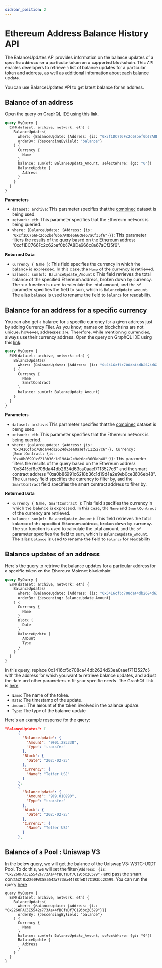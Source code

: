 ```yaml
---
sidebar_position: 2
---
```


<head>

<meta name="description" content="Address balance api, balance history, and other balance related details, such as the USDT token balance, using Bitquery's address query. Discover crypto balance, blockchain balance, and more using our GraphQL APIs."/>

<meta name="keywords" content="Token Balance, ERC20, USDT Balance, USDC Balance, ETH Balance, Ethereum, Ethereum Address"/>

<meta name="robots" content="index, follow"/>
<meta http-equiv="Content-Type" content="text/html; charset=utf-8"/>
<meta name="language" content="English"/>

<!-- Open Graph / Facebook -->
<meta property="og:type" content="website" />

<meta property="og:title" content="EVM Balance Updates API - Ethereum Address Balance History" />

<meta property="og:description" content="Address balance api, balance history, and other balance related details, such as the USDT token balance, using Bitquery's address query. Discover crypto balance, blockchain balance, and more using our GraphQL APIs" />

<!-- Twitter -->
<meta property="twitter:card" content="summary_large_image" />

<meta property="twitter:title" content="EVM Balance Updates API" />

<meta property="twitter:description" content="Address balance api, balance history, and other balance related details, such as the USDT token balance, using Bitquery's address query. Discover crypto balance, blockchain balance, and more using our GraphQL APIs" />
</head>

# Ethereum Address Balance History API

The BalanceUpdates API provides information on the balance updates of a specific address for a particular token on a supported blockchain. This API enables developers to retrieve a list of balance updates for a particular token and address, as well as additional information about each balance update.

You can use BalanceUpdates API to get latest balance for an address.

## Balance of an address

Open the query on GraphQL IDE using this [link](https://ide.bitquery.io/balance-of-a-wallet_1).

```graphql 
query MyQuery {
  EVM(dataset: archive, network: eth) {
    BalanceUpdates(
      where: {BalanceUpdate: {Address: {is: "0xcf1DC766Fc2c62bef0b67A8De666c8e67aCf35f6"}}}
      orderBy: {descendingByField: "balance"}
    ) {
      Currency {
        Name
      }
      balance: sum(of: BalanceUpdate_Amount, selectWhere: {gt: "0"})
      BalanceUpdate {
        Address
      }
    }
  }
}


```

**Parameters**
-   `dataset: archive`: This parameter specifies that the [combined](/docs/graphql/dataset/combined) dataset is being used.
-   `network: eth`: This parameter specifies that the Ethereum network is being queried.
-   `where: {BalanceUpdate: {Address: {is: "0xcf1DC766Fc2c62bef0b67A8De666c8e67aCf35f6"}}}`: This parameter filters the results of the query based on the Ethereum address "0xcf1DC766Fc2c62bef0b67A8De666c8e67aCf35f6".

**Returned Data**
-   `Currency { Name }`: This field specifies the currency in which the balance is expressed. In this case, the `Name` of the currency is retrieved.
-   `balance: sum(of: BalanceUpdate_Amount)`: This field retrieves the total balance of the specified Ethereum address, broken down by currency. The `sum` function is used to calculate the total amount, and the `of` parameter specifies the field to sum, which is `BalanceUpdate_Amount`. The alias `balance` is used to rename the field to `balance` for readability.

## Balance for an address for a specific currency

You can also get a balance for a specific currency for a given address just by adding Currency Filer. As you know, names on blockchains are not unique; however, addresses are. Therefore, while mentioning currencies, always use their currency address. Open the query on GraphQL IDE using this [link](https://graphql.bitquery.io/ide/Balance-for-an-address-for-an-specific-currency_1).

```graphql
query MyQuery {
  EVM(dataset: archive, network: eth) {
    BalanceUpdates(
      where: {BalanceUpdate: {Address: {is: "0x3416cf6c708da44db2624d63ea0aaef7113527c6"}}, Currency: {SmartContract: {is: "0xa0b86991c6218b36c1d19d4a2e9eb0ce3606eb48"}}}
    ) {
      Currency {
        Name
        SmartContract
      }
      balance: sum(of: BalanceUpdate_Amount)
    }
  }
}

```
**Parameters**
-   `dataset: archive`: This parameter specifies that the [combined](/docs/graphql/dataset/combined) dataset is being used.
-   `network: eth`: This parameter specifies that the Ethereum network is being queried.
-   `where: {BalanceUpdate: {Address: {is: "0x3416cf6c708da44db2624d63ea0aaef7113527c6"}}, Currency: {SmartContract: {is: "0xa0b86991c6218b36c1d19d4a2e9eb0ce3606eb48"}}}`: This parameter filters the results of the query based on the Ethereum address "0x3416cf6c708da44db2624d63ea0aaef7113527c6" and the smart contract address "0xa0b86991c6218b36c1d19d4a2e9eb0ce3606eb48". The `Currency` field specifies the currency to filter by, and the `SmartContract` field specifies the smart contract address to filter by.

**Returned Data**
-   `Currency { Name, SmartContract }`: This field specifies the currency in which the balance is expressed. In this case, the `Name` and `SmartContract` of the currency are retrieved.
-   `balance: sum(of: BalanceUpdate_Amount)`: This field retrieves the total balance of the specified Ethereum address, broken down by currency. The `sum` function is used to calculate the total amount, and the `of` parameter specifies the field to sum, which is `BalanceUpdate_Amount`. The alias `balance` is used to rename the field to `balance` for readability



## Balance updates of an address

Here's the query to retrieve the balance updates for a particular address for a specific token on the Ethereum Mainnet blockchain:

``` graphql
query MyQuery {
  EVM(dataset: archive, network: eth) {
    BalanceUpdates(
      where: {BalanceUpdate: {Address: {is: "0x3416cf6c708da44db2624d63ea0aaef7113527c6"}}, Block: {Date: {after: "2023-02-15"}}}
      orderBy: {descending: BalanceUpdate_Amount}
    ) {
      Currency {
        Name
      }
      Block {
        Date
      }
      BalanceUpdate {
        Amount
        Type
      }
    }
  }
}
```

In this query, replace 0x3416cf6c708da44db2624d63ea0aaef7113527c6 with the address for which you want to retrieve balance updates, and adjust the date and other parameters to fit your specific needs. The GraphQL link is [here](https://graphql.bitquery.io/ide/Balance-Update-in-a-wallet).


-  `Name`: The name of the token.
-  `Date`: The timestamp of the update.
- `Amount`: The amount of the token involved in the balance update.
- `Type`: The type of the balance update 

Here's an example response for the query:

```json
"BalanceUpdates": [
      {
        "BalanceUpdate": {
          "Amount": "9901.287338",
          "Type": "transfer"
        },
        "Block": {
          "Date": "2023-02-27"
        },
        "Currency": {
          "Name": "Tether USD"
        }
      },
      {
        "BalanceUpdate": {
          "Amount": "989.010990",
          "Type": "transfer"
        },
        "Block": {
          "Date": "2023-02-27"
        },
        "Currency": {
          "Name": "Tether USD"
        }
      },

```

## Balance of a Pool : Uniswap V3

In the below query, we will get the balance of the Uniswap V3: WBTC-USDT Pool. To do this, we will set the filter`{Address: {is: "0x2260FAC5E5542a773Aa44fBCfeDf7C193bc2C599"}` and pass the smart contract `0x2260FAC5E5542a773Aa44fBCfeDf7C193bc2C599`.
You can run the query [here](https://ide.bitquery.io/Uniswap-V3-WBTC-USDT-balance)

```
query MyQuery {
  EVM(dataset: archive, network: eth) {
    BalanceUpdates(
      where: {BalanceUpdate: {Address: {is: "0x2260FAC5E5542a773Aa44fBCfeDf7C193bc2C599"}}}
      orderBy: {descendingByField: "balance"}
    ) {
      Currency {
        Name
      }
      balance: sum(of: BalanceUpdate_Amount, selectWhere: {gt: "0"})
      BalanceUpdate {
        Address
      }
    }
  }
}
```
